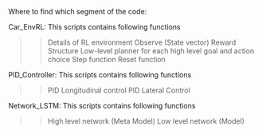 Where to find which segment of the code:

Car_EnvRL: This scripts contains following functions
  >> Details of RL environment
  >> Observe (State vector)
  >> Reward Structure
  >> Low-level planner for each high level goal and action choice
  >> Step function
  >> Reset function

PID_Controller: This scripts contains following functions
  >> PID Longitudinal control
  >> PID Lateral Control

Network_LSTM: This scripts contains following functions
  >> High level network (Meta Model)
  >> Low level network (Model)

